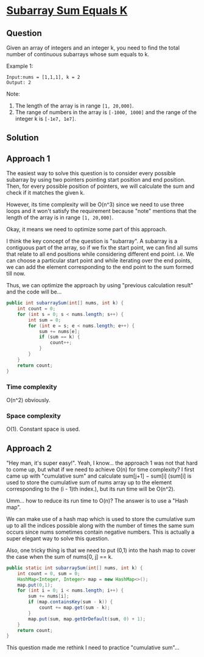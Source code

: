 # [Subarray Sum Equals K](https://leetcode.com/problems/subarray-sum-equals-k/)

## Question 

Given an array of integers and an integer k, you need to find the total number of continuous subarrays whose sum equals to k.

Example 1:
```
Input:nums = [1,1,1], k = 2
Output: 2
```

Note:

1. The length of the array is in range `[1, 20,000]`.
2. The range of numbers in the array is `[-1000, 1000]` and the range of the integer k is `[-1e7, 1e7]`.

## Solution 

## Approach 1

The easiest way to solve this question is to consider every possible subarray by using two pointers pointing start position and end position.
Then, for every possible position of pointers, we will calculate the sum and check if it matches the given k.

However, its time complexity will be O(n^3) since we need to use three loops and it won't satisfy the requirement because "note" mentions that the length of the array is in range `[1, 20,000]`.

Okay, it means we need to optimize some part of this approach.

I think the key concept of the question is "subarray". A subarray is a contiguous part of the array, so if we fix the start point, we can find all sums that relate to all end positions while considering different end point.
i.e. We can choose a particular start point and while iterating over the end points, we can add the element corresponding to the end point to the sum formed till now. 

Thus, we can optimize the approach by using "previous calculation result" and the code will be...

```java
public int subarraySum(int[] nums, int k) {
    int count = 0;
    for (int s = 0; s < nums.length; s++) {
        int sum = 0;
        for (int e = s; e < nums.length; e++) {
            sum += nums[e];
            if (sum == k) {
                count++;
            }
        }
    }
    return count;
}
```

### Time complexity 

O(n^2) obviously.

### Space complexity

O(1). Constant space is used.

## Approach 2

"Hey man, it's super easy!". Yeah, I know... the approach 1 was not that hard to come up, but what if we need to achieve O(n) for time complexity?
I first came up with "cumulative sum" and calculate sum[j+1] − sum[i] (sum[i] is used to store the cumulative sum of nums array up to the element corresponding to the (i - 1)th index.), but its run time will be O(n^2).

Umm... how to reduce its run time to O(n)? The answer is to use a "Hash map".

We can make use of a hash map which is used to store the cumulative sum up to all the indices possible along with the number of times the same sum occurs since nums sometimes contain negative numbers.
This is actually a super elegant way to solve this question.

Also, one tricky thing is that we need to put (0,1) into the hash map to cover the case when the sum of nums[0, j] == k.

```java
public static int subarraySum(int[] nums, int k) {
    int count = 0, sum = 0;
    HashMap<Integer, Integer> map = new HashMap<>();
    map.put(0,1);
    for (int i = 0; i < nums.length; i++) {
        sum += nums[i];
        if (map.containsKey(sum - k)) {
            count += map.get(sum - k);
        }
        map.put(sum, map.getOrDefault(sum, 0) + 1);
    }
    return count;
}
```

This question made me rethink I need to practice "cumulative sum"...





 



